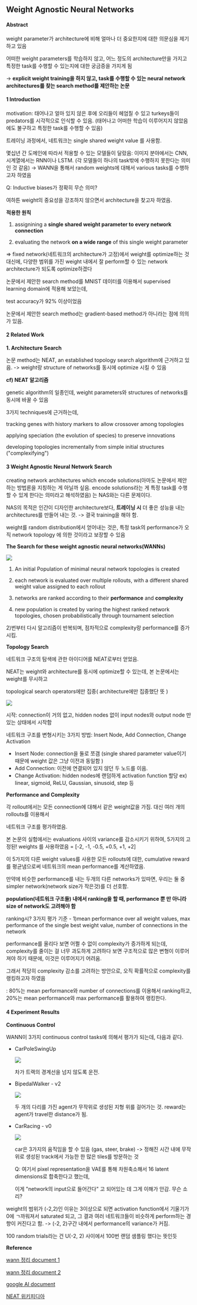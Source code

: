 ## Weight Agnostic Neural Networks  



#### Abstract 

weight parameter가 architecture에 비해 얼마나 더 중요한지에 대한 의문심을 제기하고 있음 

어떠한 weight parameters를 학습하지 않고, 어느 정도의 architecture만을 가지고 특정한 task를 수행할 수 있는지에 대한 궁금증을 가지게 됨  

-> __explicit weight training을 하지 않고, task를 수행할 수 있는 neural network architectures를 찾는 search method를 제안하는 논문__        



#### 1 Introduction    

motivation: 태어나고 얼마 있지 않은 후에 오리들이 헤엄칠 수 있고 turkeys들이 predators를 시각적으로 인식할 수 있음. (태어나고 어떠한 학습이 이루어지지 않았음에도 불구하고 특정한 task를 수행할 수 있음)    

트레이닝 과정에서, 네트워크는 single shared weight value 를 사용함.  

몇십년 간 도메인에 따라서 적용할 수 있는 모델들이 달랐음: 이미지 분야에서는 CNN, 시계열에서는 RNN이나 LSTM. (각 모델들이 하나의 task밖에 수행하지 못한다는 의미인 것 같음)   -> WANN을 통해서 random weights에 대해서 various tasks를 수행하고자 하였음    

Q: Inductive biases가 정확히 무슨 의미?   



여하튼 weight의 중요성을 강조하지 않으면서 architecture을 찾고자 하였음. 

__적용한 원칙__   

1) assignining a __single shared weight parameter to every network connection__       

2) evaluating the network __on a wide range__ of this single weight parameter       

=> fixed network(네트워크의 architecture가 고정)에서 weight를 optimize하는 것 대신에, 다양한 범위를 가진 weight 내에서 잘 perform할 수 있는 network architecture가 되도록 optimize하겠다   



논문에서 제안한 search method를 MNIST 데이터를 이용해서 supervised learning domain에 적용해 보았는데,

test accuracy가 92% 이상이었음    



논문에서 제안한  search method는 gradient-based method가 아니라는 점에 의의가 있음.    



#### 2 Related Work    



__1. Architecture Search__     

논문 method는 NEAT, an established topology search algorithm에 근거하고 있음. -> weight랑 structure of networks를 동시에 optimize 시킬 수 있음   

__cf) NEAT 알고리즘__  

genetic algorithm의 일종인데, weight parameters와 structures of networks를 동시에 바꿀 수 있음  

3가지 techniques에 근거하는데, 

tracking genes with history markers to allow crossover among topologies     

applying speciation (the evolution of species) to preserve innovations    

developing topologies incrementally from simple initial structures ("complexifying")  







#### 3 Weight Agnostic Neural Network Search  

creating network architectures which encode solutions(아마도 논문에서 제안하는 방법론을 지칭하는 게 아닐까 싶음. encode solutions라는 게 특정 task를 수행할 수 있게 한다는 의미라고 해석하였음) 는 NAS와는 다른 문제이다.   



NAS의 목적은 인간이 디자인한 architecture보다, __트레이닝 시__ 더 좋은 성능을 내는 architectures를 만들어 내는 것.  -> 결국 training을 해야 함.     



weight를 random distribution에서 얻어내는 것은, 특정 task의 performance가 오직 network topology 에 의한 것이라고 보장할 수 있음 





__The Search for these weight agnostic neural networks(WANNs)__    



![](image8.png)        

1) An initial Population of minimal neural network topologies is created

2) each network is evaluated over multiple rollouts, with a different shared weight value assigned to each rollout  

3) networks are ranked according to their __performance__  and __complexity__      

4) new population is created by varing the highest ranked network topologies, chosen probabilistically through tournament selection   



2)번부터 다시 알고리즘이 반복되며, 점차적으로 complexity랑 performance를 증가시킴.    



__Topology Search__   

네트워크 구조의 탐색에 관한 아이디어를 NEAT로부터 얻었음.   

NEAT는 weight와 architecture를 동시에 optimize할 수 있는데, 본 논문에서는 weight를 무시하고 

topological search operators에만 집중( architecture에만 집중했단 뜻 )    



![](image2.png)  



시작: connection이 거의 없고, hidden nodes 없이 input nodes와 output node 만 있는 상태에서 시작함   

네트워크 구조를 변형시키는 3가지 방법: Insert Node, Add Connection, Change Activation  

-  Insert Node: connection을 둘로 쪼갬 (single shared parameter value이기 때문에 weight 값은 그냥 이전과 동일함 )  
- Add Connection: 이전에 연결되어 있지 않던 두 노드를 이음.  
- Change Activation: hidden nodes에 랜덤하게 activation function 할당   ex) linear, sigmoid, ReLU, Gaussian, sinusoid, step 등   



__Performance and Complexity__   

각 rollout에서는 모든 connection에 대해서 같은 weight값을 가짐. 대신 여러 개의 rollouts를 이용해서

네트워크 구조를 평가하였음.  

본 논문의 실험에서는 evaluations 사이의 variance를 감소시키기 위하여, 5가지의 고정된! weights 를 사용하였음 = [-2, -1, -0.5, +0.5, +1, +2]   

이 5가지의 다른 weight values를 사용한 모든 rollouts에 대한, cumulative reward를 평균냄으로써 네트워크의 mean performance를 계산하였음.   



만약에 비슷한 performance를 내는 두개의 다른 networks가 있따면, 우리는 둘 중 simpler network(network size가 작은것)를 더 선호함.     

__population(네트워크 구조들) 내에서 ranking을 할 때, performance 뿐 만 아니라 size of network도 고려해야 함__     

ranking시? 3가지 평가 기준 - 1)mean performance over all weight values, max performance of the single best weight value, number of connections in the network    



performance를 올리다 보면 어쩔 수 없이 complexity가 증가하게 되는데, complexity를 줄이는 걸 너무 과도하게 고려하다 보면 구조적으로 많은 변형이 이루어져야 하기 때문에, 이것은 이루어지기 어려움.   

그래서 적당히 complexity 감소를 고려하는 방안으로, 오직 확률적으로 complexity를 랭킹하고자 하였음

: 80%는 mean performance와 number of connections를 이용해서 ranking하고, 20%는 mean performance와 max performance를 활용하여 랭킹한다.       



#### 4 Experiment Results       

__Continuous Control__     

WANN이 3가지 continuous control tasks에 의해서 평가가 되는데, 다음과 같다.

- CarPoleSwingUp  

  ![](CartPoleSwingUp.png)     

  차가 트랙의 경계선을 넘지 않도록 운전. 

- BipedalWalker - v2    

  ![](BipedalWalker_v2.png)   

  두 개의 다리를 가진 agent가 무작위로 생성된 지형 위를 걸어가는 것. reward는 agent가 travel한 distance가 됨. 

- CarRacing - v0    

  ![](CarRacing_v0.png)   

  car은 3가지의 움직임을 할 수 있음 (gas, steer, brake) -> 정해진 시간 내에 무작위로 생성된 track에서 가능한 한 많은 tiles를 방문하는 것    

  

  Q: 여기서 pixel representation을 VAE를 통해 차원축소해서 16 latent dimensions로 합축한다고 했는데,

  이게 "network의 input으로 들어간다" 고 되어있는 데 그게 이해가 안감. 무슨 소리?  

  







weight의 범위가 (-2,2)인 이유는 3이상으로 되면 activation function에서 기울기가 0에 ㄱ까워져서 saturated 되고, 그 결과 여러 네트워크들이 비슷하게 perform하는 경향이 커진다고 함.  -> (-2, 2)구간 내에서 performance의 variance가 커짐.    

100 random trials라는 건 U(-2, 2) 사이에서 100번 랜덤 샘플링 했다는 뜻인듯   

















__Reference__       

[wann 정리 document 1](<https://towardsdatascience.com/weight-agnostic-neural-networks-fce8120ee829>)     

[wann 정리 document 2](<https://weightagnostic.github.io/>)   

[google AI document](<https://ai.googleblog.com/2019/08/exploring-weight-agnostic-neural.html?fbclid=IwAR3G6pvTEsFf-1AUSrIh1iCjnaOnzlQgRh9BSZjANjMMkZDApwx50SeEA-Y>)  

[NEAT 위키피디아](<https://en.wikipedia.org/wiki/Neuroevolution_of_augmenting_topologies>)   













